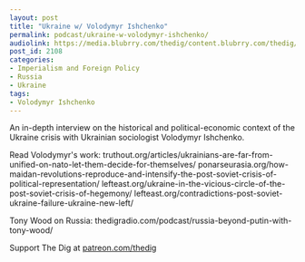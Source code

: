 ```yaml
---
layout: post
title: "Ukraine w/ Volodymyr Ishchenko"
permalink: podcast/ukraine-w-volodymyr-ishchenko/
audiolink: https://media.blubrry.com/thedig/content.blubrry.com/thedig/The_Dig-EP_341-Ishchenko.mp3
post_id: 2108
categories: 
- Imperialism and Foreign Policy
- Russia
- Ukraine
tags: 
- Volodymyr Ishchenko
---
```


An in-depth interview on the historical and political-economic context of the Ukraine crisis with Ukrainian sociologist Volodymyr Ishchenko.

Read Volodymyr's work:
truthout.org/articles/ukrainians-are-far-from-unified-on-nato-let-them-decide-for-themselves/
ponarseurasia.org/how-maidan-revolutions-reproduce-and-intensify-the-post-soviet-crisis-of-political-representation/
lefteast.org/ukraine-in-the-vicious-circle-of-the-post-soviet-crisis-of-hegemony/
lefteast.org/contradictions-post-soviet-ukraine-failure-ukraine-new-left/

Tony Wood on Russia: thedigradio.com/podcast/russia-beyond-putin-with-tony-wood/

Support The Dig at [patreon.com/thedig](http://www.patreon.com/TheDig) 